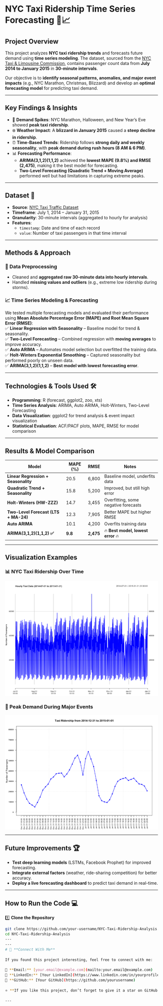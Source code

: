 # NYC Taxi Ridership Time Series Forecasting 🚕📈  

## **Project Overview**  
This project analyzes **NYC taxi ridership trends** and forecasts future demand using **time series modeling**. The dataset, sourced from the [NYC Taxi & Limousine Commission](https://www.kaggle.com/datasets/julienjta/nyc-taxi-traffic), contains passenger count data from **July 2014 to January 2015** in **30-minute intervals**.  

Our objective is to **identify seasonal patterns, anomalies, and major event impacts** (e.g., NYC Marathon, Christmas, Blizzard) and develop an **optimal forecasting model** for predicting taxi demand.  

---

## **Key Findings & Insights**  
- 🚀 **Demand Spikes**: NYC Marathon, Halloween, and New Year’s Eve showed **peak taxi ridership**.  
- ❄️ **Weather Impact**: A **blizzard in January 2015** caused a **steep decline in ridership**.  
- ⏰ **Time-Based Trends**: Ridership follows **strong daily and weekly seasonality**, with **peak demand during rush hours (8 AM & 6 PM)**.  
- 📊 **Forecasting Performance**:  
  - **ARIMA(3,1,2)(1,1,2)** achieved the **lowest MAPE (9.8%) and RMSE (2,475)**, making it the best model for forecasting.  
  - **Two-Level Forecasting (Quadratic Trend + Moving Average)** performed well but had limitations in capturing extreme peaks.  

---

## **Dataset** 📂  
- **Source**: [NYC Taxi Traffic Dataset](https://www.kaggle.com/datasets/julienjta/nyc-taxi-traffic)  
- **Timeframe**: July 1, 2014 – January 31, 2015  
- **Granularity**: 30-minute intervals (aggregated to hourly for analysis)  
- **Features**:  
  - `timestamp`: Date and time of each record  
  - `value`: Number of taxi passengers in that time interval  

---

## **Methods & Approach**  
### **📌 Data Preprocessing**  
- Cleaned and **aggregated raw 30-minute data into hourly intervals**.  
- Handled **missing values and outliers** (e.g., extreme low ridership during storms).  

### **📈 Time Series Modeling & Forecasting**  
We tested multiple forecasting models and evaluated their performance using **Mean Absolute Percentage Error (MAPE) and Root Mean Square Error (RMSE)**:  
✅ **Linear Regression with Seasonality** – Baseline model for trend & seasonality.  
✅ **Two-Level Forecasting** – Combined regression with **moving averages** to improve accuracy.  
✅ **Auto ARIMA** – Automates model selection but overfitted the training data.  
✅ **Holt-Winters Exponential Smoothing** – Captured seasonality but performed poorly on unseen data.  
✅ **ARIMA(3,1,2)(1,1,2)** – **Best model with lowest forecasting error**.  

---

## **Technologies & Tools Used** 🛠️  
- **Programming**: R (forecast, ggplot2, zoo, xts)  
- **Time Series Analysis**: ARIMA, Auto ARIMA, Holt-Winters, Two-Level Forecasting  
- **Data Visualization**: ggplot2 for trend analysis & event impact visualization  
- **Statistical Evaluation**: ACF/PACF plots, MAPE, RMSE for model comparison  

---

## **Results & Model Comparison**  
| Model | MAPE (%) | RMSE | Notes |
|--------|--------|--------|--------------------------------------|
| **Linear Regression + Seasonality** | 20.5 | 6,800 | Baseline model, underfits data |
| **Quadratic Trend + Seasonality** | 15.8 | 5,200 | Improved, but still high error |
| **Holt-Winters (HW-ZZZ)** | 14.7 | 3,455 | Overfitting, some negative forecasts |
| **Two-Level Forecast (LTS + MA-24)** | 12.3 | 7,905 | Better MAPE but higher RMSE |
| **Auto ARIMA** | 10.1 | 4,200 | Overfits training data |
| **ARIMA(3,1,2)(1,1,2) ✅** | **9.8** | **2,475** | 🔥 **Best model, lowest error** 🔥 |

---
 
## Visualization Examples  
### 📊 NYC Taxi Ridership Over Time  
![Ridership Trends](https://github.com/nuzhatfatima100/NYC-Taxi-Ridership-Time-Series-Analysis/blob/main/ridership_trends.png)  

### 🚀 Peak Demand During Major Events  
![Event Impact](https://github.com/nuzhatfatima100/NYC-Taxi-Ridership-Time-Series-Analysis/blob/main/event_impact.png)  

---

## **Future Improvements** 🏆  
- **Test deep learning models** (LSTMs, Facebook Prophet) for improved forecasting.  
- **Integrate external factors** (weather, ride-sharing competition) for better accuracy.  
- **Deploy a live forecasting dashboard** to predict taxi demand in real-time.  

---

## **How to Run the Code** 💻  
1️⃣ **Clone the Repository**  
```bash
git clone https://github.com/your-username/NYC-Taxi-Ridership-Analysis.git
cd NYC-Taxi-Ridership-Analysis
---
---
# 🚀 **Connect With Me**  

If you found this project interesting, feel free to connect with me:

📧 **Email:** [your.email@example.com](mailto:your.email@example.com)  
💼 **LinkedIn:** [Your LinkedIn](https://www.linkedin.com/in/yourprofile)  
📂 **GitHub:** [Your GitHub](https://github.com/yourusername)  

⭐ **If you like this project, don’t forget to give it a star on GitHub!** ⭐

---

